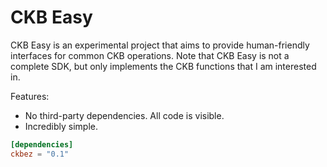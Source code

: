 # CKB Easy

CKB Easy is an experimental project that aims to provide human-friendly interfaces for common CKB operations. Note that CKB Easy is not a complete SDK, but only implements the CKB functions that I am interested in.

Features:

- No third-party dependencies. All code is visible.
- Incredibly simple.

```toml
[dependencies]
ckbez = "0.1"
```
